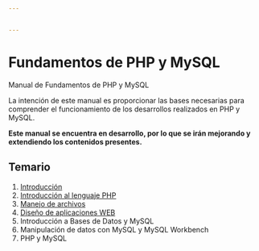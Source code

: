 ```yaml
---


---
```


<h1 id="fundamentos-de-php-y-mysql">Fundamentos de PHP y MySQL</h1>
<p>Manual de Fundamentos de PHP y MySQL</p>
<p>La intención de este manual es proporcionar las bases necesarias para comprender el funcionamiento de los desarrollos realizados en PHP y MySQL.</p>
<p><strong>Este manual se encuentra en desarrollo, por lo que se irán mejorando y extendiendo los contenidos presentes.</strong></p>
<h2 id="temario">Temario</h2>
<ol>
<li><a href="https://github.com/AiusDa/fundamentos-de-php-y-mysql/blob/master/Introducci%C3%B3n.md">Introducción</a></li>
<li><a href="https://github.com/AiusDa/fundamentos-de-php-y-mysql/blob/master/Introducci%C3%B3n%20a%20PHP.md">Introducción al lenguaje PHP</a></li>
<li><a href="https://github.com/AiusDa/fundamentos-de-php-y-mysql/blob/master/Manejo%20de%20archivos.md">Manejo de archivos</a></li>
<li><a href="https://github.com/AiusDa/fundamentos-de-php-y-mysql/blob/master/Dise%C3%B1o%20de%20aplicaciones%20WEB.md">Diseño de aplicaciones WEB</a></li>
<li>Introducción a Bases de Datos y MySQL</li>
<li>Manipulación de datos con MySQL y MySQL Workbench</li>
<li>PHP y MySQL</li>
</ol>


